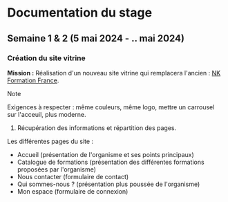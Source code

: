 # Documentation du stage #
## Semaine 1 & 2 (5 mai 2024 - .. mai 2024) ##

### Création du site vitrine ###
**Mission :** Réalisation d'un nouveau site vitrine qui remplacera l'ancien : [NK Formation France](https://nkformationfrance.fr/).

> [!NOTE]
> Exigences à respecter : même couleurs, même logo, mettre un carrousel sur l'acceuil, plus moderne.

1. Récupération des informations et répartition des pages.

Les différentes pages du site :
- Accueil (présentation de l'organisme et ses points principaux)
- Catalogue de formations (présentation des différentes formations proposées par l'organisme)
- Nous contacter (formulaire de contact)
- Qui sommes-nous ? (présentation plus poussée de l'organisme)
- Mon espace (formulaire de connexion)
